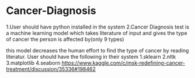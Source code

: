 # Cancer-Diagnosis
1.User should have python installed in the system 2.Cancer Diagnosis test is a machine learning model which takes literature of input and gives the type of cancer the person is affected by(only 9 types)   

this model decreases the human effort to find the type of cancer by reading literatur.
User should have the following in their system
1.sklearn
2.nltk
3.matplotlib
4.seaborn
https://www.kaggle.com/c/msk-redefining-cancer-treatment/discussion/35336#198462
